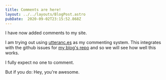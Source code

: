```yaml
---
title: Comments are here!
layout: ../../layouts/BlogPost.astro
pubDate:  2020-09-02T23:15:52.868Z
---
```

I have now added comments to my site.

I am trying out using [utteranc.es](https://utteranc.es) as my commenting system. This integrates with the github issues for [my blog's repo](https://github.com/fimion/alex-party) and so we will see how well this works.

I fully expect no one to comment.

But if you do: Hey, you're awesome.
